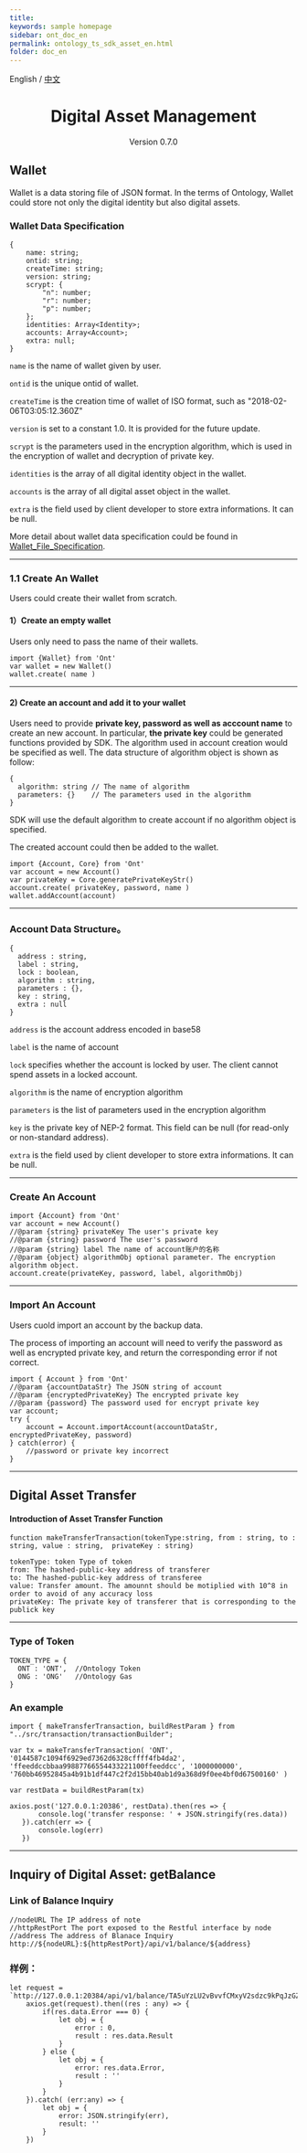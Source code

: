 ```yaml
---
title: 
keywords: sample homepage
sidebar: ont_doc_en
permalink: ontology_ts_sdk_asset_en.html
folder: doc_en
---
```


English / [中文](./ontology_ts_sdk_asset_zh.html)


<h1 align="center">Digital Asset Management </h1>
<p align="center" class="version">Version 0.7.0 </p>


## Wallet

Wallet is a data storing file of JSON format. In the terms of Ontology, Wallet could store not only the digital identity but also digital assets.



### Wallet Data Specification

````
{
	name: string;
    ontid: string;
    createTime: string;
    version: string;
    scrypt: {
        "n": number;
        "r": number;
        "p": number;
    };
    identities: Array<Identity>;
    accounts: Array<Account>;
    extra: null;
}
````

`name` is the name of wallet given by user.

```ontid``` is the unique ontid of wallet.

```createTime``` is the creation time of wallet of ISO format, such as "2018-02-06T03:05:12.360Z"

`version` is set to a constant 1.0. It is provided for the future update.

`scrypt` is the parameters used in the encryption algorithm, which is used in the encryption of wallet and decryption of private key.

`identities` is the array of all digital identity object in the wallet.

```accounts``` is the array of all digital asset object in the wallet.

```extra``` is the field used by client developer to store extra informations. It can be null.

More detail about wallet data specification could be found in [Wallet_File_Specification](./Wallet_File_Specification.md).

----


### 1.1 Create An Wallet

Users could create their wallet from scratch.

#### 1）Create an empty wallet

Users only need to pass the name of their wallets.

````
import {Wallet} from 'Ont'
var wallet = new Wallet()
wallet.create( name )
````

----



#### 2) Create an account and add it to your wallet

Users need to provide **private key, password as well as acccount name** to create an new account. In particular, **the private key** could be generated functions provided by SDK. The algorithm used in account creation would be specified as well. The data structure of algorithm object is shown as follow:

```
{
  algorithm: string // The name of algorithm
  parameters: {}    // The parameters used in the algorithm
}
```

SDK will use the default algorithm to create account if no algorithm object is specified.

The created account could then be added to the wallet.

````
import {Account, Core} from 'Ont'
var account = new Account()
var privateKey = Core.generatePrivateKeyStr()
account.create( privateKey, password, name )
wallet.addAccount(account)
````

----



### Account Data Structure。

````
{
  address : string,
  label : string,
  lock : boolean,
  algorithm : string,
  parameters : {},
  key : string,
  extra : null
}
````

```address``` is the account address encoded in base58

```label``` is the name of account

`lock` specifies whether the account is locked by user. The client cannot spend assets in a locked account.

`algorithm` is the name of encryption algorithm

`parameters` is the list of parameters used in the encryption algorithm

`key` is the private key of NEP-2 format. This field can be null (for read-only or non-standard address).

`extra` is the field used by client developer to store extra informations. It can be null.

----


###  Create An Account

````
import {Account} from 'Ont'
var account = new Account()
//@param {string} privateKey The user's private key
//@param {string} password The user's password
//@param {string} label The name of account账户的名称
//@param {object} algorithmObj optional parameter. The encryption algorithm object.
account.create(privateKey, password, label, algorithmObj)
````

----



### Import An Account

Users cuold import an account by the backup data.

The process of importing an account will need to verify the password as well as encrypted private key, and return the corresponding error if not correct.

````
import { Account } from 'Ont'
//@param {accountDataStr} The JSON string of account
//@param {encryptedPrivateKey} The encrypted private key
//@param {password} The password used for encrypt private key
var account;
try {
    account = Account.importAccount(accountDataStr, encryptedPrivateKey, password)
} catch(error) {
    //password or private key incorrect
}
````

----


## Digital Asset Transfer

####  Introduction of Asset Transfer Function
````
function makeTransferTransaction(tokenType:string, from : string, to : string, value : string,  privateKey : string)

tokenType: token Type of token
from: The hashed-public-key address of transferer
to: The hashed-public-key address of transferee
value: Transfer amount. The amounnt should be motiplied with 10^8 in order to avoid of any accuracy loss
privateKey: The private key of transferer that is corresponding to the publick key
````

----

### Type of Token
````
TOKEN_TYPE = {
  ONT : 'ONT',  //Ontology Token
  ONG : 'ONG'   //Ontology Gas
}
````

### An example
````
import { makeTransferTransaction, buildRestParam } from "../src/transaction/transactionBuilder";

var tx = makeTransferTransaction( 'ONT', '0144587c1094f6929ed7362d6328cffff4fb4da2', 'ffeeddccbbaa99887766554433221100ffeeddcc', '1000000000', '760bb46952845a4b91b1df447c2f2d15bb40ab1d9a368d9f0ee4bf0d67500160' )

var restData = buildRestParam(tx)

axios.post('127.0.0.1:20386', restData).then(res => {
       console.log('transfer response: ' + JSON.stringify(res.data))
   }).catch(err => {
       console.log(err)
   })
````

----



## Inquiry of Digital Asset: getBalance

### Link of Balance Inquiry

````
//nodeURL The IP address of note
//httpRestPort The port exposed to the Restful interface by node
//address The address of Blanace Inquiry
http://${nodeURL}:${httpRestPort}/api/v1/balance/${address}
````

### 样例：

````
let request = `http://127.0.0.1:20384/api/v1/balance/TA5uYzLU2vBvvfCMxyV2sdzc9kPqJzGZWq`
	axios.get(request).then((res : any) => {
		if(res.data.Error === 0) {
			let obj = {
				error : 0,
				result : res.data.Result
			}
		} else {
			let obj = {
				error: res.data.Error,
				result : ''
			}
		}
	}).catch( (err:any) => {
		let obj = {
			error: JSON.stringify(err),
			result: ''
		}
	})
````
